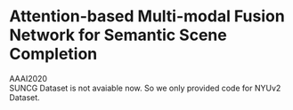 # Attention-based Multi-modal Fusion Network for Semantic Scene Completion
 AAAI2020<br>
SUNCG Dataset is not avaiable now. So we only provided code for NYUv2 Dataset.
